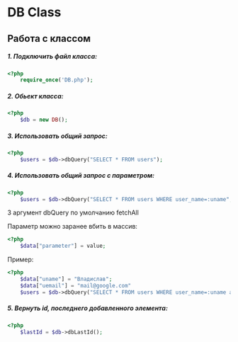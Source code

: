 # DB Class
## Работа с классом
##### 1. Подключить файл класса:
```php
<?php 
    require_once('DB.php');
``` 
##### 2. Обьект класса:
```php
<?php 
    $db = new DB();
```  
##### 3. Использовать общий запрос:
```php
<?php 
    $users = $db->dbQuery("SELECT * FROM users");
``` 
##### 4. Использовать общий запрос с параметром:
```php
<?php 
    $users = $db->dbQuery("SELECT * FROM users WHERE user_name=:uname", ['uname' => 'Владислав'], "fetch");
``` 
   3 аргумент dbQuery по умолчанию fetchAll
   
   Параметр можно заранее вбить в массив:
   
```php
<?php 
    $data["parameter"] = value;
``` 
   Пример:
```php
<?php 
    $data["uname"] = "Владислав";
    $data["uemail"] = "mail@google.com"
    $users = $db->dbQuery("SELECT * FROM users WHERE user_name=:uname and user_email=:uemail", $data, "fetch");
``` 
##### 5. Вернуть id, последнего добавленного элемента:
```php
<?php 
    $lastId = $db->dbLastId();
    
``` 
   
